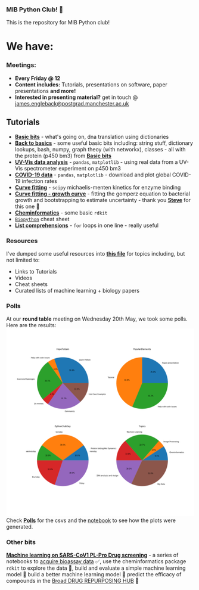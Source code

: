 ### MIB Python Club! :snake:

This is the repository for MIB Python club!

# We have:

### Meetings:
* **Every Friday @ 12**
* **Content includes:** Tutorials, presentations on software, paper presentations **and more!**
* **Interested in presenting material?** get in touch @ [james.engleback@postgrad.manchester.ac.uk](james.engleback@postgrad.manchester.ac.uk)

## Tutorials
- [**Basic bits**](https://github.com/UoMMIB/Python-Club/blob/master/Tutorials/BasicBitsPython.ipynb) - what's going on, dna translation using dictionaries
- [**Back to basics**](https://github.com/UoMMIB/Python-Club/blob/master/Tutorials/BackToBasics.ipynb) - some useful basic bits including: string stuff, dictionary lookups, bash, numpy, graph theoy (with networkx), classes - all with the protein (p450 bm3) from  [**Basic bits**](https://github.com/UoMMIB/Python-Club/blob/master/Tutorials/BasicBitsPython.ipynb) 
- [**UV-Vis data analysis**](https://github.com/UoMMIB/Python-Club/blob/master/Tutorials/uv-vis-data.ipynb) - ```pandas```, ```matplotlib``` - using real data from a UV-Vis spectrometer experiment on p450 bm3
- [**COVID-19 data**](https://github.com/UoMMIB/Python-Club/blob/master/Tutorials/IntroToDataWranglingWithPandas.ipynb) - ```pandas```, ```matplotlib``` - download and plot global COVID-19 infection rates
- [**Curve fitting**](https://github.com/UoMMIB/Python-Club/blob/master/Tutorials/Curve-Fitting.ipynb) - ```scipy``` michaelis-menten kinetics for enzyme binding
- [**Curve fitting - growth curve**](https://github.com/UoMMIB/Python-Club/blob/master/Tutorials/Growth-Curve/growthCurve.ipynb) - fitting the gomperz equation to bacterial growth and bootstrapping to estimate uncertainty - thank you [**Steve**](https://github.com/SOH9797) for this one 💪
- [**Cheminformatics**](https://github.com/UoMMIB/Python-Club/blob/master/Tutorials/IntroToCheminformatics.ipynb) - some basic ```rdkit```
- [```Biopython```](https://github.com/UoMMIB/Python-Club/blob/master/Tutorials/Biopython-Cheat-Sheet.ipynb) cheat sheet
- [**List comprehensions**](https://github.com/UoMMIB/Python-Club/blob/master/Tutorials/ListComprehensions.ipynb) - ```for``` loops in one line - really useful


### Resources
I've dumped some useful resources into [**this file**](https://github.com/UoMMIB/Python-Club/tree/master/Resoruces) for topics including, but not limited to:
* Links to Tutorials
* Videos
* Cheat sheets
* Curated lists of machine learning + biology papers


### Polls
At our **round table** meeting on Wednesday 20th May, we took some polls. Here are the results:
![](Polls/PieChart-Polls.png)
Check [**Polls**](https://github.com/UoMMIB/Python-Club/tree/master/Polls) for the csvs and the [notebook](https://github.com/UoMMIB/Python-Club/blob/master/Polls/Polls.ipynb) to see how the plots were generated.


### Other bits
[**Machine learning on SARS-CoV1 PL-Pro Drug screening**](https://github.com/UoMMIB/Python-Club/tree/master/Tutorials/PL-Pro) - a series of notebooks to [acquire bioassay data](https://github.com/UoMMIB/Python-Club/blob/master/Tutorials/PL-Pro/PL-Pro-Part1-DataAcquisition.ipynb) ✅, use the cheminformatics package ```rdkit``` to explore the data 🚧, build and evaluate a simple machine learning model 🚧 build a better machine learning model 🚧 predict the efficacy of compounds in the [Broad DRUG REPURPOSING HUB](https://www.broadinstitute.org/drug-repurposing-hub) 🚧
